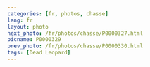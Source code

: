 ```yaml
---
categories: [fr, photos, chasse]
lang: fr
layout: photo
next_photo: /fr/photos/chasse/P0000327.html
picname: P0000329
prev_photo: /fr/photos/chasse/P0000330.html
tags: [Dead Leopard]
---
```

